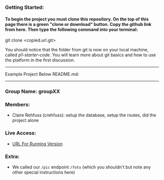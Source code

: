 ### Getting Started:

#### To begin the project you must clone this repository. On the top of this page there is a green "clone or download" button. Copy the github link from here. Then type the following command into your terminal: 

git clone <copied.url.git>

You should notice that the folder from git is now on your local machine, called *p1-starter-code*. You will learn more about git basics and how to use the platform in the first discussion. 

------

Example Project Below README.md:

------

### Group Name: groupXX

### Members:
  - Claire Rehfuss (crehfuss): setup the database, setup the routes, did the project alone

### Live Access:
  - [URL For Running Version](http://google.com)

### Extra:
  - We called our `/pic` endpoint `/foto` (which you shouldn't but note any other special instructions here)
